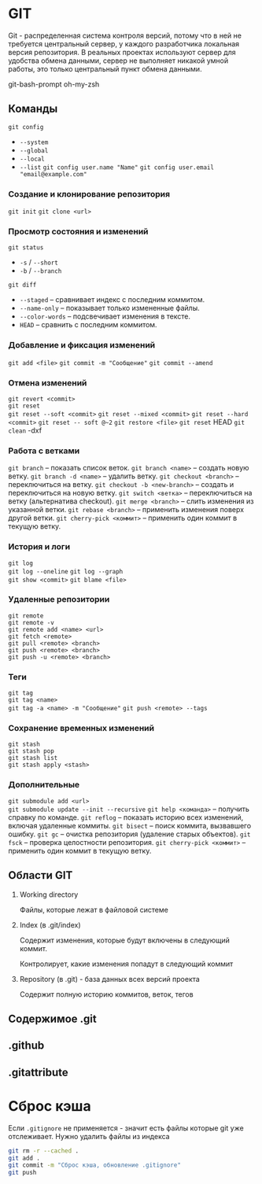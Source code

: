 # GIT

Git - распределенная система контроля версий, потому что в ней не требуется центральный сервер, у каждого разработчика
локальная версия репозитория. В реальных проектах используют сервер для удобства обмена данными, сервер не выполняет
никакой умной работы, это только центральный пункт обмена данными.

git-bash-prompt
oh-my-zsh

## Команды

`git config`
- `--system`
- `--global`
- `--local`
- `--list`
`git config user.name "Name"`
`git config user.email "email@example.com"`

### Создание и клонирование репозитория

`git init`
`git clone <url>`

### Просмотр состояния и изменений

`git status`
- `-s` / `--short` 
- `-b` / `--branch`

`git diff`
- `--staged` – сравнивает индекс с последним коммитом.
- `--name-only` – показывает только измененные файлы.
- `--color-words` – подсвечивает изменения в тексте.
- `HEAD` – сравнить с последним коммитом.

### Добавление и фиксация изменений

`git add <file>`
`git commit -m "Сообщение"`
`git commit --amend`

### Отмена изменений

`git revert <commit>`       
`git reset`                 
`git reset --soft <commit>`
`git reset --mixed <commit>`
`git reset --hard <commit>`
`git reset -- soft @~2`
`git restore <file>`
`git reset` HEAD
`git clean` -dxf

### Работа с ветками

`git branch` – показать список веток.
`git branch <name>` – создать новую ветку.
`git branch -d <name>` – удалить ветку.
`git checkout <branch>` – переключиться на ветку.
`git checkout -b <new-branch>` – создать и переключиться на новую ветку.
`git switch <ветка>` – переключиться на ветку (альтернатива checkout).
`git merge <branch>` – слить изменения из указанной ветки.
`git rebase <branch>` – применить изменения поверх другой ветки.
`git cherry-pick <коммит>` – применить один коммит в текущую ветку.

### История и логи

`git log`          
`git log --oneline`
`git log --graph`  
`git show <commit>`
`git blame <file>`

### Удаленные репозитории

`git remote`                   
`git remote -v`                
`git remote add <name> <url>`  
`git fetch <remote>`           
`git pull <remote> <branch>`   
`git push <remote> <branch>`   
`git push -u <remote> <branch>`

### Теги

`git tag`                         
`git tag <name>`                  
`git tag -a <name> -m "Сообщение"`
`git push <remote> --tags`

### Сохранение временных изменений

`git stash`              
`git stash pop`          
`git stash list`         
`git stash apply <stash>`

### Дополнительные

`git submodule add <url>`                
`git submodule update --init --recursive`
`git help <команда>` – получить справку по команде.
`git reflog` – показать историю всех изменений, включая удаленные коммиты.
`git bisect` – поиск коммита, вызвавшего ошибку.
`git gc` – очистка репозитория (удаление старых объектов).
`git fsck` – проверка целостности репозитория.
`git cherry-pick <коммит>` – применить один коммит в текущую ветку.

## Области GIT

1. Working directory

   Файлы, которые лежат в файловой системе

2. Index (в .git/index)

   Содержит изменения, которые будут включены в следующий коммит.

   Контролирует, какие изменения попадут в следующий коммит

3. Repository (в .git) - база данных всех версий проекта

   Содержит полную историю коммитов, веток, тегов

## Содержимое .git

## .github

## .gitattribute

# Сброс кэша

Если `.gitignore` не применяется - значит есть файлы которые git уже отслеживает.
Нужно удалить файлы из индекса

```bash
git rm -r --cached .
git add .
git commit -m "Сброс кэша, обновление .gitignore"
git push
```


